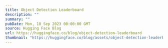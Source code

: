 ```yaml
---
title: Object Detection Leaderboard
description: ""
summary: ""
pubDate: Mon, 18 Sep 2023 00:00:00 GMT
source: Hugging Face Blog
url: https://huggingface.co/blog/object-detection-leaderboard
thumbnail: "https://huggingface.co/blog/assets/object-detection-leaderboard/thumbnail.png"
---
```


